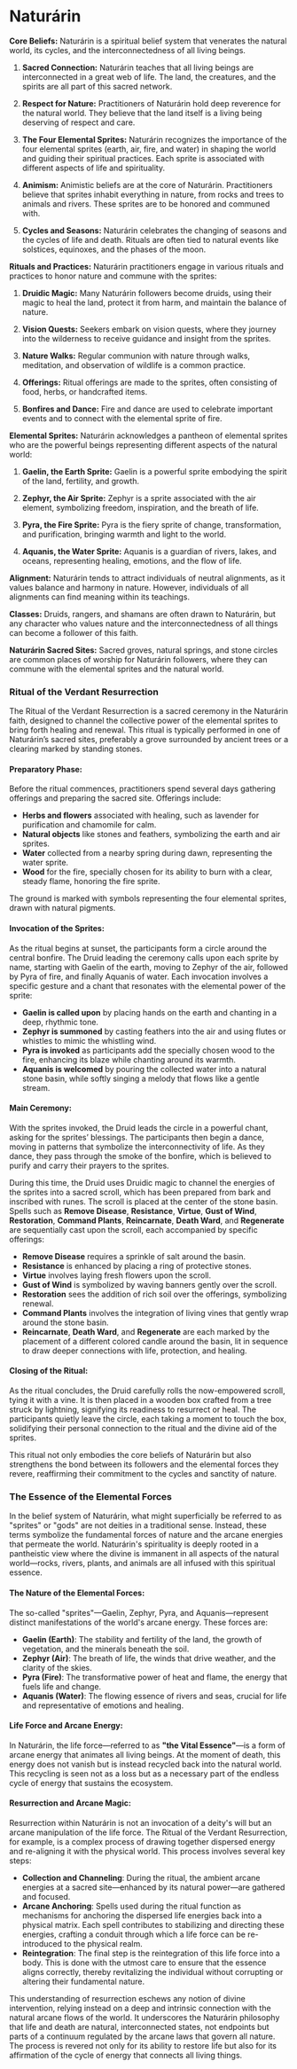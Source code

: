 # Naturárin

**Core Beliefs:**
Naturárin is a spiritual belief system that venerates the natural world, its cycles, and the interconnectedness of all living beings. 

1. **Sacred Connection:** Naturárin teaches that all living beings are interconnected in a great web of life. The land, the creatures, and the spirits are all part of this sacred network.

2. **Respect for Nature:** Practitioners of Naturárin hold deep reverence for the natural world. They believe that the land itself is a living being deserving of respect and care.

3. **The Four Elemental Sprites:** Naturárin recognizes the importance of the four elemental sprites (earth, air, fire, and water) in shaping the world and guiding their spiritual practices. Each sprite is associated with different aspects of life and spirituality.

4. **Animism:** Animistic beliefs are at the core of Naturárin. Practitioners believe that sprites inhabit everything in nature, from rocks and trees to animals and rivers. These sprites are to be honored and communed with.

5. **Cycles and Seasons:** Naturárin celebrates the changing of seasons and the cycles of life and death. Rituals are often tied to natural events like solstices, equinoxes, and the phases of the moon.

**Rituals and Practices:**
Naturárin practitioners engage in various rituals and practices to honor nature and commune with the sprites:

1. **Druidic Magic:** Many Naturárin followers become druids, using their magic to heal the land, protect it from harm, and maintain the balance of nature.

2. **Vision Quests:** Seekers embark on vision quests, where they journey into the wilderness to receive guidance and insight from the sprites.

3. **Nature Walks:** Regular communion with nature through walks, meditation, and observation of wildlife is a common practice.

4. **Offerings:** Ritual offerings are made to the sprites, often consisting of food, herbs, or handcrafted items.

5. **Bonfires and Dance:** Fire and dance are used to celebrate important events and to connect with the elemental sprite of fire.

**Elemental Sprites:**
Naturárin acknowledges a pantheon of elemental sprites who are the powerful beings representing different aspects of the natural world:

1. **Gaelin, the Earth Sprite:** Gaelin is a powerful sprite embodying the spirit of the land, fertility, and growth.

2. **Zephyr, the Air Sprite:** Zephyr is a sprite associated with the air element, symbolizing freedom, inspiration, and the breath of life.

3. **Pyra, the Fire Sprite:** Pyra is the fiery sprite of change, transformation, and purification, bringing warmth and light to the world.

4. **Aquanis, the Water Sprite:** Aquanis is a guardian of rivers, lakes, and oceans, representing healing, emotions, and the flow of life.

**Alignment:** Naturárin tends to attract individuals of neutral alignments, as it values balance and harmony in nature. However, individuals of all alignments can find meaning within its teachings.

**Classes:** Druids, rangers, and shamans are often drawn to Naturárin, but any character who values nature and the interconnectedness of all things can become a follower of this faith.

**Naturárin Sacred Sites:** Sacred groves, natural springs, and stone circles are common places of worship for Naturárin followers, where they can commune with the elemental sprites and the natural world.

### Ritual of the Verdant Resurrection

The Ritual of the Verdant Resurrection is a sacred ceremony in the Naturárin faith, designed to channel the collective power of the elemental sprites to bring forth healing and renewal. This ritual is typically performed in one of Naturárin’s sacred sites, preferably a grove surrounded by ancient trees or a clearing marked by standing stones.

#### Preparatory Phase:
Before the ritual commences, practitioners spend several days gathering offerings and preparing the sacred site. Offerings include:

- **Herbs and flowers** associated with healing, such as lavender for purification and chamomile for calm.
- **Natural objects** like stones and feathers, symbolizing the earth and air sprites.
- **Water** collected from a nearby spring during dawn, representing the water sprite.
- **Wood** for the fire, specially chosen for its ability to burn with a clear, steady flame, honoring the fire sprite.

The ground is marked with symbols representing the four elemental sprites, drawn with natural pigments.

#### Invocation of the Sprites:
As the ritual begins at sunset, the participants form a circle around the central bonfire. The Druid leading the ceremony calls upon each sprite by name, starting with Gaelin of the earth, moving to Zephyr of the air, followed by Pyra of fire, and finally Aquanis of water. Each invocation involves a specific gesture and a chant that resonates with the elemental power of the sprite:

- **Gaelin is called upon** by placing hands on the earth and chanting in a deep, rhythmic tone.
- **Zephyr is summoned** by casting feathers into the air and using flutes or whistles to mimic the whistling wind.
- **Pyra is invoked** as participants add the specially chosen wood to the fire, enhancing its blaze while chanting around its warmth.
- **Aquanis is welcomed** by pouring the collected water into a natural stone basin, while softly singing a melody that flows like a gentle stream.

#### Main Ceremony:
With the sprites invoked, the Druid leads the circle in a powerful chant, asking for the sprites’ blessings. The participants then begin a dance, moving in patterns that symbolize the interconnectivity of life. As they dance, they pass through the smoke of the bonfire, which is believed to purify and carry their prayers to the sprites.

During this time, the Druid uses Druidic magic to channel the energies of the sprites into a sacred scroll, which has been prepared from bark and inscribed with runes. The scroll is placed at the center of the stone basin. Spells such as **Remove Disease**, **Resistance**, **Virtue**, **Gust of Wind**, **Restoration**, **Command Plants**, **Reincarnate**, **Death Ward**, and **Regenerate** are sequentially cast upon the scroll, each accompanied by specific offerings:

- **Remove Disease** requires a sprinkle of salt around the basin.
- **Resistance** is enhanced by placing a ring of protective stones.
- **Virtue** involves laying fresh flowers upon the scroll.
- **Gust of Wind** is symbolized by waving banners gently over the scroll.
- **Restoration** sees the addition of rich soil over the offerings, symbolizing renewal.
- **Command Plants** involves the integration of living vines that gently wrap around the stone basin.
- **Reincarnate**, **Death Ward**, and **Regenerate** are each marked by the placement of a different colored candle around the basin, lit in sequence to draw deeper connections with life, protection, and healing.

#### Closing of the Ritual:
As the ritual concludes, the Druid carefully rolls the now-empowered scroll, tying it with a vine. It is then placed in a wooden box crafted from a tree struck by lightning, signifying its readiness to resurrect or heal. The participants quietly leave the circle, each taking a moment to touch the box, solidifying their personal connection to the ritual and the divine aid of the sprites.

This ritual not only embodies the core beliefs of Naturárin but also strengthens the bond between its followers and the elemental forces they revere, reaffirming their commitment to the cycles and sanctity of nature.

### The Essence of the Elemental Forces

In the belief system of Naturárin, what might superficially be referred to as "sprites" or "gods" are not deities in a traditional sense. Instead, these terms symbolize the fundamental forces of nature and the arcane energies that permeate the world. Naturárin's spirituality is deeply rooted in a pantheistic view where the divine is immanent in all aspects of the natural world—rocks, rivers, plants, and animals are all infused with this spiritual essence.

#### The Nature of the Elemental Forces:
The so-called "sprites"—Gaelin, Zephyr, Pyra, and Aquanis—represent distinct manifestations of the world's arcane energy. These forces are:
- **Gaelin (Earth)**: The stability and fertility of the land, the growth of vegetation, and the minerals beneath the soil.
- **Zephyr (Air)**: The breath of life, the winds that drive weather, and the clarity of the skies.
- **Pyra (Fire)**: The transformative power of heat and flame, the energy that fuels life and change.
- **Aquanis (Water)**: The flowing essence of rivers and seas, crucial for life and representative of emotions and healing.

#### Life Force and Arcane Energy:
In Naturárin, the life force—referred to as **"the Vital Essence"**—is a form of arcane energy that animates all living beings. At the moment of death, this energy does not vanish but is instead recycled back into the natural world. This recycling is seen not as a loss but as a necessary part of the endless cycle of energy that sustains the ecosystem.

#### Resurrection and Arcane Magic:
Resurrection within Naturárin is not an invocation of a deity's will but an arcane manipulation of the life force. The Ritual of the Verdant Resurrection, for example, is a complex process of drawing together dispersed energy and re-aligning it with the physical world. This process involves several key steps:
- **Collection and Channeling**: During the ritual, the ambient arcane energies at a sacred site—enhanced by its natural power—are gathered and focused.
- **Arcane Anchoring**: Spells used during the ritual function as mechanisms for anchoring the dispersed life energies back into a physical matrix. Each spell contributes to stabilizing and directing these energies, crafting a conduit through which a life force can be re-introduced to the physical realm.
- **Reintegration**: The final step is the reintegration of this life force into a body. This is done with the utmost care to ensure that the essence aligns correctly, thereby revitalizing the individual without corrupting or altering their fundamental nature.

This understanding of resurrection eschews any notion of divine intervention, relying instead on a deep and intrinsic connection with the natural arcane flows of the world. It underscores the Naturárin philosophy that life and death are natural, interconnected states, not endpoints but parts of a continuum regulated by the arcane laws that govern all nature. The process is revered not only for its ability to restore life but also for its affirmation of the cycle of energy that connects all living things.
